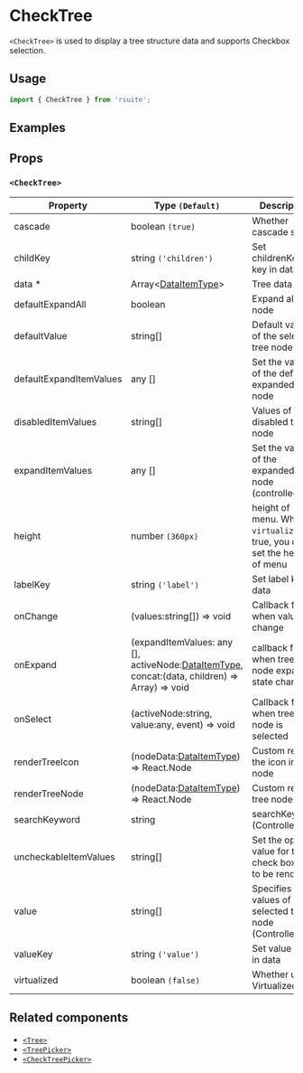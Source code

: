 # CheckTree

`<CheckTree>` is used to display a tree structure data and supports Checkbox selection.

## Usage

```js
import { CheckTree } from 'rsuite';
```

## Examples

<!--{demo}-->

## Props

### `<CheckTree>`

| Property                | Type `(Default)`                                                                                        | Description                                                               |
| ----------------------- | ------------------------------------------------------------------------------------------------------- | ------------------------------------------------------------------------- |
| cascade                 | boolean `(true)`                                                                                        | Whether cascade select                                                    |
| childKey                | string `('children')`                                                                                   | Set childrenKey key in data                                               |
| data \*                 | Array&lt;[DataItemType](#types)&gt;                                                                     | Tree data                                                                 |
| defaultExpandAll        | boolean                                                                                                 | Expand all tree node                                                      |
| defaultValue            | string[]                                                                                                | Default values of the selected tree node                                  |
| defaultExpandItemValues | any []                                                                                                  | Set the value of the default expanded node                                |
| disabledItemValues      | string[]                                                                                                | Values of disabled tree node                                              |
| expandItemValues        | any []                                                                                                  | Set the value of the expanded node (controlled)                           |
| height                  | number `(360px)`                                                                                        | height of menu. When `virtualize` is true, you can set the height of menu |
| labelKey                | string `('label')`                                                                                      | Set label key in data                                                     |
| onChange                | (values:string[]) => void                                                                               | Callback fired when value change                                          |
| onExpand                | (expandItemValues: any [], activeNode:[DataItemType](#types), concat:(data, children) => Array) => void | callback fired when tree node expand state changed                        |
| onSelect                | (activeNode:string, value:any, event) => void                                                           | Callback fired when tree node is selected                                 |
| renderTreeIcon          | (nodeData:[DataItemType](#types)) => React.Node                                                         | Custom render the icon in tree node                                       |
| renderTreeNode          | (nodeData:[DataItemType](#types)) => React.Node                                                         | Custom render tree node                                                   |
| searchKeyword           | string                                                                                                  | searchKeyword (Controlled)                                                |
| uncheckableItemValues   | string[]                                                                                                | Set the option value for the check box not to be rendered                 |
| value                   | string[]                                                                                                | Specifies the values of the selected tree node (Controlled)               |
| valueKey                | string `('value')`                                                                                      | Set value key in data                                                     |
| virtualized             | boolean `(false)`                                                                                       | Whether using Virtualized List                                            |

## Related components

- [`<Tree>`](./tree)
- [`<TreePicker>`](./tree-picker)
- [`<CheckTreePicker>`](./check-tree-picker)
